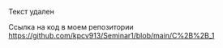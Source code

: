 Текст удален

Ссылка на код в моем репозитории https://github.com/kpcv913/Seminar1/blob/main/C%2B%2B_1
